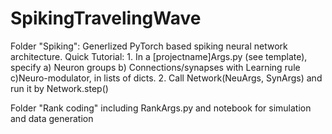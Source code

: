 # SpikingTravelingWave

Folder "Spiking": Generlized PyTorch based spiking neural network architecture. 
                  Quick Tutorial: 1. In a [projectname]Args.py (see template), specify a) Neuron groups b) Connections/synapses with Learning rule  c)Neuro-modulator, in lists of dicts.
                                  2. Call Network(NeuArgs, SynArgs) and run it by Network.step()

Folder "Rank coding" including RankArgs.py and notebook for simulation and data generation
